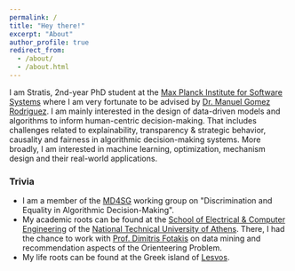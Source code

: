 ```yaml
---
permalink: /
title: "Hey there!"
excerpt: "About"
author_profile: true
redirect_from: 
  - /about/
  - /about.html
---
```


I am Stratis, 2nd-year PhD student at the [Max Planck Institute for Software Systems](https://www.mpi-sws.org/) where I am very fortunate to be advised by [Dr. Manuel Gomez Rodriguez](https://people.mpi-sws.org/~manuelgr/index.html). I am mainly interested in the design of data-driven models and algorithms to inform human-centric decision-making. That includes challenges related to explainability, transparency & strategic behavior, causality and fairness in algorithmic decision-making systems. More broadly, I am interested in machine learning, optimization, mechanism design and their real-world applications.

### Trivia
* I am a member of the [MD4SG](https://www.md4sg.com/) working group on "Discrimination and Equality in Algorithmic Decision-Making".
* My academic roots can be found at the [School of Electrical & Computer Engineering](https://www.ece.ntua.gr/en) of the [National Technical University of Athens](https://www.ntua.gr/en/). There, I had the chance to work with [Prof. Dimitris Fotakis](https://www.softlab.ntua.gr/~fotakis/) on data mining and recommendation aspects of the Orienteering Problem.
* My life roots can be found at the Greek island of [Lesvos](https://www.lesvos.com/index.html).

